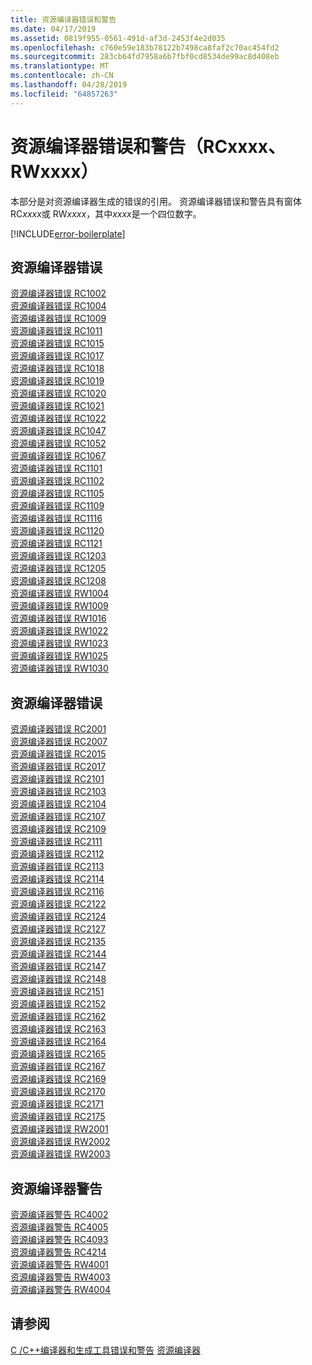 ```yaml
---
title: 资源编译器错误和警告
ms.date: 04/17/2019
ms.assetid: 0819f955-0561-491d-af3d-2453f4e2d035
ms.openlocfilehash: c760e59e183b78122b7498ca8faf2c70ac454fd2
ms.sourcegitcommit: 283cb64fd7958a6b7fbf0cd8534de99ac8d408eb
ms.translationtype: MT
ms.contentlocale: zh-CN
ms.lasthandoff: 04/28/2019
ms.locfileid: "64857263"
---
```

# <a name="resource-compiler-errors-and-warnings-rcxxxx-rwxxxx"></a>资源编译器错误和警告（RCxxxx、RWxxxx）

本部分是对资源编译器生成的错误的引用。 资源编译器错误和警告具有窗体 RC*xxxx*或 RW*xxxx*，其中*xxxx*是一个四位数字。

[!INCLUDE[error-boilerplate](../../error-messages/includes/error-boilerplate.md)]

## <a name="resource-compiler-fatal-errors"></a>资源编译器错误

[资源编译器错误 RC1002](resource-compiler-fatal-error-rc1002.md) \
[资源编译器错误 RC1004](resource-compiler-fatal-error-rc1004.md) \
[资源编译器错误 RC1009](resource-compiler-fatal-error-rc1009.md) \
[资源编译器错误 RC1011](resource-compiler-fatal-error-rc1011.md) \
[资源编译器错误 RC1015](resource-compiler-fatal-error-rc1015.md) \
[资源编译器错误 RC1017](resource-compiler-fatal-error-rc1017.md) \
[资源编译器错误 RC1018](resource-compiler-fatal-error-rc1018.md) \
[资源编译器错误 RC1019](resource-compiler-fatal-error-rc1019.md) \
[资源编译器错误 RC1020](resource-compiler-fatal-error-rc1020.md) \
[资源编译器错误 RC1021](resource-compiler-fatal-error-rc1021.md) \
[资源编译器错误 RC1022](resource-compiler-fatal-error-rc1022.md) \
[资源编译器错误 RC1047](resource-compiler-fatal-error-rc1047.md) \
[资源编译器错误 RC1052](resource-compiler-fatal-error-rc1052.md) \
[资源编译器错误 RC1067](resource-compiler-fatal-error-rc1067.md) \
[资源编译器错误 RC1101](resource-compiler-fatal-error-rc1101.md) \
[资源编译器错误 RC1102](resource-compiler-fatal-error-rc1102.md) \
[资源编译器错误 RC1105](resource-compiler-fatal-error-rc1105.md) \
[资源编译器错误 RC1109](resource-compiler-fatal-error-rc1109.md) \
[资源编译器错误 RC1116](resource-compiler-fatal-error-rc1116.md) \
[资源编译器错误 RC1120](resource-compiler-fatal-error-rc1120.md) \
[资源编译器错误 RC1121](resource-compiler-fatal-error-rc1121.md) \
[资源编译器错误 RC1203](resource-compiler-fatal-error-rc1203.md) \
[资源编译器错误 RC1205](resource-compiler-fatal-error-rc1205.md) \
[资源编译器错误 RC1208](resource-compiler-fatal-error-rc1208.md) \
[资源编译器错误 RW1004](resource-compiler-fatal-error-rw1004.md) \
[资源编译器错误 RW1009](resource-compiler-fatal-error-rw1009.md) \
[资源编译器错误 RW1016](resource-compiler-fatal-error-rw1016.md) \
[资源编译器错误 RW1022](resource-compiler-fatal-error-rw1022.md) \
[资源编译器错误 RW1023](resource-compiler-fatal-error-rw1023.md) \
[资源编译器错误 RW1025](resource-compiler-fatal-error-rw1025.md) \
[资源编译器错误 RW1030](resource-compiler-fatal-error-rw1030.md)

## <a name="resource-compiler-errors"></a>资源编译器错误

[资源编译器错误 RC2001](resource-compiler-error-rc2001.md) \
[资源编译器错误 RC2007](resource-compiler-error-rc2007.md) \
[资源编译器错误 RC2015](resource-compiler-error-rc2015.md) \
[资源编译器错误 RC2017](resource-compiler-error-rc2017.md) \
[资源编译器错误 RC2101](resource-compiler-error-rc2101.md) \
[资源编译器错误 RC2103](resource-compiler-error-rc2103.md) \
[资源编译器错误 RC2104](resource-compiler-error-rc2104.md) \
[资源编译器错误 RC2107](resource-compiler-error-rc2107.md) \
[资源编译器错误 RC2109](resource-compiler-error-rc2109.md) \
[资源编译器错误 RC2111](resource-compiler-error-rc2111.md) \
[资源编译器错误 RC2112](resource-compiler-error-rc2112.md) \
[资源编译器错误 RC2113](resource-compiler-error-rc2113.md) \
[资源编译器错误 RC2114](resource-compiler-error-rc2114.md) \
[资源编译器错误 RC2116](resource-compiler-error-rc2116.md) \
[资源编译器错误 RC2122](resource-compiler-error-rc2122.md) \
[资源编译器错误 RC2124](resource-compiler-error-rc2124.md) \
[资源编译器错误 RC2127](resource-compiler-error-rc2127.md) \
[资源编译器错误 RC2135](resource-compiler-error-rc2135.md) \
[资源编译器错误 RC2144](resource-compiler-error-rc2144.md) \
[资源编译器错误 RC2147](resource-compiler-error-rc2147.md) \
[资源编译器错误 RC2148](resource-compiler-error-rc2148.md) \
[资源编译器错误 RC2151](resource-compiler-error-rc2151.md) \
[资源编译器错误 RC2152](resource-compiler-error-rc2152.md) \
[资源编译器错误 RC2162](resource-compiler-error-rc2162.md) \
[资源编译器错误 RC2163](resource-compiler-error-rc2163.md) \
[资源编译器错误 RC2164](resource-compiler-error-rc2164.md) \
[资源编译器错误 RC2165](resource-compiler-error-rc2165.md) \
[资源编译器错误 RC2167](resource-compiler-error-rc2167.md) \
[资源编译器错误 RC2169](resource-compiler-error-rc2169.md) \
[资源编译器错误 RC2170](resource-compiler-error-rc2170.md) \
[资源编译器错误 RC2171](resource-compiler-error-rc2171.md) \
[资源编译器错误 RC2175](resource-compiler-error-rc2175.md) \
[资源编译器错误 RW2001](resource-compiler-error-rw2001.md) \
[资源编译器错误 RW2002](resource-compiler-error-rw2002.md) \
[资源编译器错误 RW2003](resource-compiler-error-rw2003.md)

## <a name="resource-compiler-warnings"></a>资源编译器警告

[资源编译器警告 RC4002](resource-compiler-warning-rc4002.md) \
[资源编译器警告 RC4005](resource-compiler-warning-rc4005.md) \
[资源编译器警告 RC4093](resource-compiler-warning-rc4093.md) \
[资源编译器警告 RC4214](resource-compiler-warning-rc4214.md) \
[资源编译器警告 RW4001](resource-compiler-warning-rw4001.md) \
[资源编译器警告 RW4003](resource-compiler-warning-rw4003.md) \
[资源编译器警告 RW4004](resource-compiler-warning-rw4004.md)

## <a name="see-also"></a>请参阅

[C /C++编译器和生成工具错误和警告](../compiler-errors-1/c-cpp-build-errors.md)
[资源编译器](/windows/desktop/menurc/resource-compiler)
